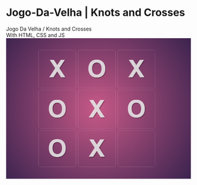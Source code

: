 # Jogo-Da-Velha | Knots and Crosses
Jogo Da Velha / Knots and Crosses 
<br>
With HTML, CSS and JS
<br>
![Jogo da Velha](jogo_da_velha.png)
